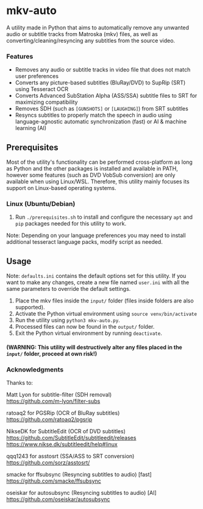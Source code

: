 # mkv-auto
A utility made in Python that aims to automatically remove any unwanted audio or subtitle tracks from Matroska (mkv) files, as well as converting/cleaning/resyncing any subtitles from the source video.

### Features
- Removes any audio or subtitle tracks in video file that does not match user preferences
- Converts any picture-based subtitles (BluRay/DVD) to SupRip (SRT) using Tesseract OCR
- Converts Advanced SubStation Alpha (ASS/SSA) subtitle files to SRT for maximizing compatibility
- Removes SDH (such as `[GUNSHOTS]` or `[LAUGHING]`) from SRT subtitles
- Resyncs subtitles to properly match the speech in audio using language-agnostic automatic synchronization (fast) or AI & machine learning (AI)

## Prerequisites
Most of the utility's functionality can be performed cross-platform as long as Python and the other packages is installed and available in PATH, however some features (such as DVD VobSub conversion) are only available when using Linux/WSL. Therefore, this utility mainly focuses its support on Linux-based operating systems.

### Linux (Ubuntu/Debian)

1. Run `./prerequisites.sh` to install and configure the necessary `apt` and `pip` packages needed for this utility to work.  

Note: Depending on your language preferences you may need to install additional tesseract language packs, modify script as needed.

## Usage
Note: `defaults.ini` contains the default options set for this utility. If you want to make any changes, create a new file named `user.ini` with all the same parameters to override the default settings.

1. Place the mkv files inside the `input/` folder (files inside folders are also supported).
2. Activate the Python virtual environment using `source venv/bin/activate`
3. Run the utility using `python3 mkv-auto.py`.
4. Processed files can now be found in the `output/` folder.
5. Exit the Python virtual environment by running `deactivate`.

####  (WARNING: This utility will destructively alter any files placed in the `input/` folder, proceed at own risk!)

### Acknowledgments

Thanks to: 

Matt Lyon for subtitle-filter (SDH removal)  
https://github.com/m-lyon/filter-subs

ratoaq2 for PGSRip (OCR of BluRay subtitles)  
https://github.com/ratoaq2/pgsrip

NikseDK for SubtitleEdit (OCR of DVD subtitles)  
https://github.com/SubtitleEdit/subtitleedit/releases  
https://www.nikse.dk/subtitleedit/help#linux

qqq1243 for asstosrt (SSA/ASS to SRT conversion)  
https://github.com/sorz/asstosrt/

smacke for ffsubsync (Resyncing subtitles to audio) [fast]  
https://github.com/smacke/ffsubsync  

oseiskar for autosubsync (Resyncing subtitles to audio) [AI]  
https://github.com/oseiskar/autosubsync